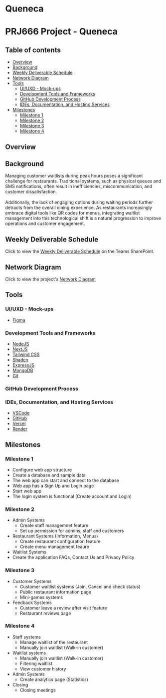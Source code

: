 # Queneca
# PRJ666 Project - Queneca

## Table of contents

- [Overview](#overview)
- [Background](#background)
- [Weekly Deliverable Schedule](#weekly-deliverable-schedule)
- [Network Diagram](#network-diagram)
- [Tools](#tools)
  - [UI/UXD - Mock-ups](#uiuxd---mock-ups)
  - [Development Tools and Frameworks](#development-tools-and-frameworks)
  - [GitHub Development Process](#github-development-process)
  - [IDEs, Documentation, and Hosting Services](#ides-documentation-and-hosting-services)
- [Milestones](#milestones)
  - [Milestone 1](#milestone-1)
  - [Milestone 2](#milestone-2)
  - [Milestone 3](#milestone-3)
  - [Milestone 4](#milestone-4)

## Overview



## Background

Managing customer waitlists during peak hours poses a significant challenge for restaurants. Traditional systems, such as physical queues and SMS notifications, often result in inefficiencies, miscommunication, and customer dissatisfaction.<br><br>
Additionally, the lack of engaging options during waiting periods further detracts from the overall dining experience. As restaurants increasingly embrace digital tools like QR codes for menus, integrating waitlist management into this technological shift is a natural progression to improve operations and customer engagement.

## Weekly Deliverable Schedule

Click to view the [Weekly Deliverable Schedule](https://seneca.sharepoint.com/:x:/r/sites/2025-05-05PRJ666NBB/Class%20Materials/PRJ666%20NBB%20Summer%202025%20Deliverables%20Schedule.xlsx?d=w5f24f09ee36b450ab8d2ab21a52c1d78&csf=1&web=1&e=oEtveN) on the Teams SharePoint.

## Network Diagram

Click to view the project's [Network Diagram]()

## Tools

### UI/UXD - Mock-ups

- [Figma]()

### Development Tools and Frameworks

- [NodeJS](https://nodejs.org/en/)
- [NextJS](https://nextjs.org/)
- [Tailwind CSS](https://tailwindcss.com/)
- [Shadcn](https://ui.shadcn.com/)
- [ExpressJS](https://expressjs.com/)
- [MongoDB](https://www.mongodb.com/)
- [Git](https://git-scm.com/)

### GitHub Development Process


### IDEs, Documentation, and Hosting Services

- [VSCode](https://code.visualstudio.com/)
- [GitHub](https://github.com/)
- [Vercel](https://vercel.com/)
- [Render](https://render.com/)

## Milestones

### Milestone 1  

- Configure web app structure
- Create a database and sample data
- The web app can start and connect to the database
- Web app has a Sign Up and Login page
- Start web app
- The login system is functional (Create account and Login)

### Milestone 2

- Admin Systems
  - Create staff managemnet feature
  - Set up permission for admins, staff and customers
- Restaurant Systems (Information, Menus)
  - Create restaurant configuration feature
  - Create menu management feaure
- Waitlist Systems
- Create the application FAQs, Contact Us and Privacy Policy

### Milestone 3

- Customer Systems
  - Customer waitlist systems (Join, Cancel and check status)
  - Public restaurant information page
  - Mini-games systems
- Feedback Systems
  - Customer leave a review after visit feature
  - Restaurant reviews page
 

### Milestone 4

- Staff systems
  - Manage waitlist of the restaurant
  - Manually join waitlist (Walk-in customer)
- Waitlist systems
  - Manually join waitlist (Walk-in customer)
  - Filtering waitlist
  - View customer history
- Admin Systems
  - Create analytics page (Statistics)
- Closing
  - Closing meetings
  
